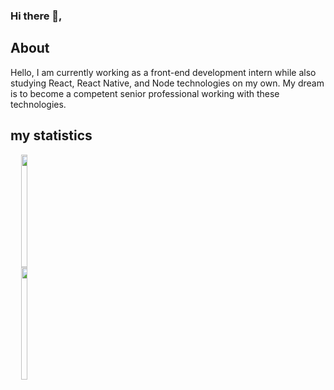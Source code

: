### Hi there 👋,

## About
Hello, I am currently working as a front-end development intern while also studying React, React Native, and Node technologies on my own. My dream is to become a competent senior professional working with these technologies.

## my statistics
<div align="center" style='display:flex'>
  <a href="https://github.com/GustavoBordingnon123">
  <img height="180em"  width="48.5%" widht='40%' src="https://github-readme-stats.vercel.app/api?username=GustavoBordingnon123&show_icons=true&theme=dark&include_all_commits=true&count_private=true"/>
  <img height="180em" width="48%" src="https://github-readme-stats.vercel.app/api/top-langs/?username=GustavoBordingnon123&layout=compact&langs_count=7&theme=dark"/>
</div>
